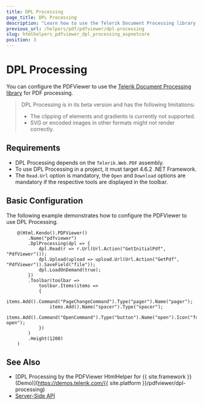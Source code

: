 ```yaml
---
title: DPL Processing
page_title: DPL Processing
description: "Learn how to use the Telerik Document Processing library in the Telerik UI PDFViewer component for {{ site.framework }}."
previous_url: /helpers/pdf/pdfviewer/dpl-processing
slug: htmlhelpers_pdfviewer_dpl_processing_aspnetcore
position: 3
---
```


# DPL Processing

You can configure the PDFViewer to use the [Telerik Document Processing library](https://docs.telerik.com/devtools/document-processing/introduction) for PDF processing.

> DPL Processing is in its beta version and has the following limitations:
> * The clipping of elements and gradients is currently not supported.
> * SVG or encoded images in other formats might not render correctly.

## Requirements

* DPL Processing depends on the `Telerik.Web.PDF` assembly.
* To use DPL Processing in a project, it must target 4.6.2 .NET Framework.
* The `Read.Url` option is mandatory, the `Open` and `Download` options are mandatory if the respective tools are displayed in the toolbar.

## Basic Configuration

The following example demonstrates how to configure the PDFViewer to use DPL Processing.

```HtmlHelper
    @(Html.Kendo().PDFViewer()
        .Name("pdfviewer")
        .DplProcessing(dpl => {
            dpl.Read(r => r.Url(Url.Action("GetInitialPdf", "PdfViewer")));
            dpl.Upload(upload => upload.Url(Url.Action("GetPdf", "PdfViewer")).SaveField("file"));
            dpl.LoadOnDemand(true);
        })
        .Toolbar(toolbar =>
            toolbar.Items(items =>
            {
                items.Add().Command("PageChangeCommand").Type("pager").Name("pager");
                items.Add().Name("spacer").Type("spacer");
                items.Add().Command("OpenCommand").Type("button").Name("open").Icon("folder-open");
            })
        )
        .Height(1200)
    )
```

## See Also

* [DPL Processing by the PDFViewer HtmlHelper for {{ site.framework }} (Demo)](https://demos.telerik.com/{{ site.platform }}/pdfviewer/dpl-processing)
* [Server-Side API](/api/pdfviewer)
